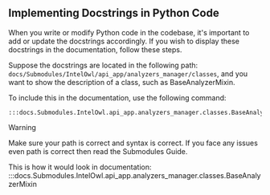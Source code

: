 ## Implementing Docstrings in Python Code

When you write or modify Python code in the codebase, it's important to add or update the docstrings accordingly. If you wish to display these docstrings in the documentation, follow these steps.

Suppose the docstrings are located in the following path: `docs/Submodules/IntelOwl/api_app/analyzers_manager/classes`, and you want to show the description of a class, such as BaseAnalyzerMixin.

To include this in the documentation, use the following command:

```
:::docs.Submodules.IntelOwl.api_app.analyzers_manager.classes.BaseAnalyzerMixin
```

<div class="admonition warning">
<p class="admonition-title">Warning</p>
Make sure your path is correct and syntax is correct.
If you face any issues even path is correct then read the Submodules Guide. 
</div>

This is how it would look in documentation:
:::docs.Submodules.IntelOwl.api_app.analyzers_manager.classes.BaseAnalyzerMixin
